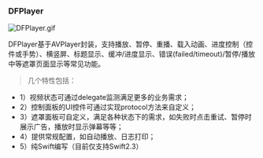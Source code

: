 
### DFPlayer

![DFPlayer.gif](http://upload-images.jianshu.io/upload_images/636294-56844eb602480bfa.gif?imageMogr2/auto-orient/strip)

DFPlayer基于AVPlayer封装，支持播放、暂停、重播、载入动画、进度控制（控件或手势）、横竖屏、标题显示、缓冲/进度显示、错误(failed/timeout)/暂停/播放中等遮罩页面显示等常见功能。
> 几个特性包括：
- 1）视频状态可通过delegate监测满足更多的业务需求；
- 2）控制面板的UI控件可通过实现protocol方法来自定义；
- 3）遮罩面板可自定义，满足各种状态下的需求，如失败时点击重试、暂停时展示广告，播放时显示弹幕等等；
- 4）提供常规配置，如自动播放、日志打印；
- 5）纯Swift编写（目前仅支持Swift2.3）
